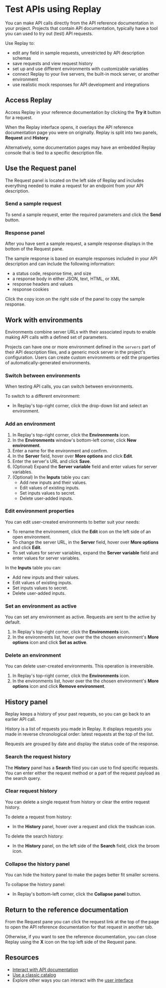 # Test APIs using Replay

You can make API calls directly from the API reference documentation in your project.
Projects that contain API documentation, typically have a tool you can used to try out (test) API requests.

Use Replay to:
- edit any field in sample requests, unrestricted by API description schemas
- save requests and view request history
- set up and use different environments with customizable variables
- connect Replay to your live servers, the built-in mock server, or another environment
- use realistic mock responses for API development and integrations

## Access Replay

Access Replay in your reference documentation by clicking the **Try it** button for a request.

When the Replay interface opens, it overlays the API reference documentation page you were on originally.
Replay is split into two panels, **Request** and **History**.

Alternatively, some documentation pages may have an embedded Replay console that is tied to a specific description file.

## Use the Request panel

The Request panel is located on the left side of Replay and includes everything needed to make a request for an endpoint from your API description.

### Send a sample request

To send a sample request, enter the required parameters and click the **Send** button.

### Response panel

After you have sent a sample request, a sample response displays in the bottom of the Request pane.

The sample response is based on example responses included in your API description and can include the following information:

- a status code, response time, and size
- a response body in either JSON, text, HTML, or XML
- response headers and values
- response cookies

Click the copy icon on the right side of the panel to copy the sample response.

## Work with environments

Environments combine server URLs with their associated inputs to enable making API calls with a defined set of parameters.

Projects can have one or more environment defined in the `servers` part of their API description files, and a generic mock server in the project's configuration.
Users can create custom environments or edit the properties of automatically-generated environments.

### Switch between environments

When testing API calls, you can switch between environments.

To switch to a different environment:

- In Replay's top-right corner, click the drop-down list and select an environment.

### Add an environment

1. In Replay's top-right corner, click the **Environments** icon.
1. In the **Environments** window's bottom-left corner, click **New environment**.
1. Enter a name for the environment and confirm.
2. In the **Server** field, hover over **More options** and click **Edit**.
3. Enter the server's URL and click **Save**.
4. (Optional) Expand the **Server variable** field and enter values for server variables.
5. (Optional) In the **Inputs** table you can:
   - Add new inputs and their values.
   - Edit values of existing inputs.
   - Set inputs values to secret.
   - Delete user-added inputs.

### Edit environment properties

You can edit user-created environments to better suit your needs:

- To rename the environment, click the **Edit** icon on the left side of an open environment.
- To change the server URL, in the **Server** field, hover over **More options** and click **Edit**.
- To set values for server variables, expand the **Server variable** field and enter values for server variables.

In the **Inputs** table you can:
- Add new inputs and their values.
- Edit values of existing inputs.
- Set inputs values to secret.
- Delete user-added inputs.

### Set an environment as active

You can set any environment as active.
Requests are sent to the active by default.

1. In Replay's top-right corner, click the **Environments** icon.
1. In the environments list, hover over the the chosen environment's **More options** icon and click **Set as active**.

### Delete an environment

You can delete user-created environments.
This operation is irreversible.

1. In Replay's top-right corner, click the **Environments** icon.
1. In the environments list, hover over the the chosen environment's **More options** icon and click **Remove environment**.

## History panel

Replay keeps a history of your past requests, so you can go back to an earlier API call.

History is a list of requests you made in Replay.
It displays requests you made in reverse chronological order: latest requests at the top of the list.

Requests are grouped by date and display the status code of the response.

### Search the request history

The **History** panel has a **Search** filed you can use to find specific requests.
You can enter either the request method or a part of the request payload as the search query.

### Clear request history

You can delete a single request from history or clear the entire request history.

To delete a request from history:

- In the **History** panel, hover over a request and click the trashcan icon.

To delete the search history:

- In the **History** panel, on the left side of the **Search** field, click the broom icon.

### Collapse the history panel

You can hide the history panel to make the pages better fit smaller screens.

To collapse the history panel:

- In Replay's bottom-left corner, click the **Collapse panel** button.

## Return to the reference documentation

From the Request pane you can click the request link at the top of the page to open the API reference documentation for that request in another tab.

Otherwise, if you want to see the reference documentation, you can close Replay using the **X** icon on the top left side of the Request pane.

## Resources

- [Interact with API documentation](./interact-with-api.md)
- [Use a classic catalog](./use-classic-catalog.md)
- Explore other ways you can interact with the [user interface](./index.md)
